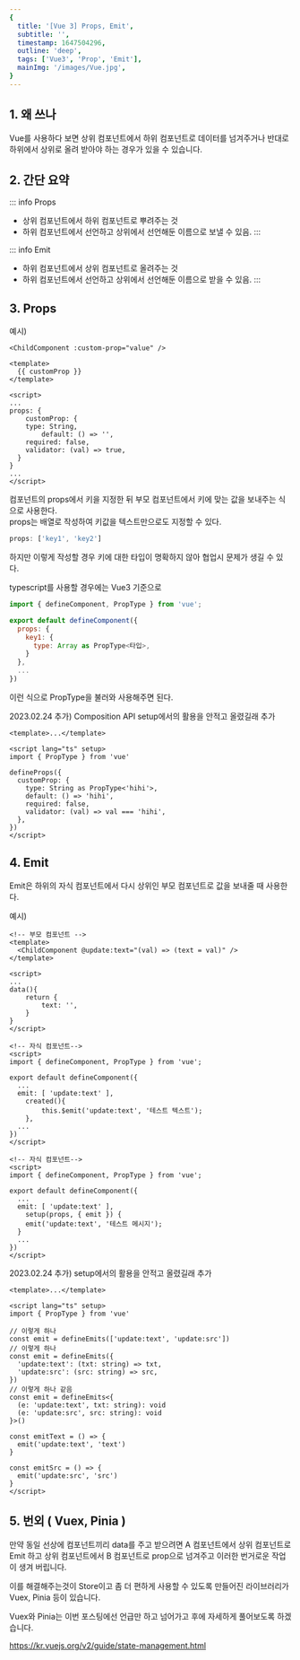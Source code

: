 ```yaml
---
{
  title: '[Vue 3] Props, Emit',
  subtitle: '',
  timestamp: 1647504296,
  outline: 'deep',
  tags: ['Vue3', 'Prop', 'Emit'],
  mainImg: '/images/Vue.jpg',
}
---
```


## 1. 왜 쓰나

Vue를 사용하다 보면 상위 컴포넌트에서 하위 컴포넌트로 데이터를 넘겨주거나 반대로 하위에서 상위로 올려 받아야 하는 경우가 있을 수 있습니다.

## 2. 간단 요약

::: info Props

- 상위 컴포넌트에서 하위 컴포넌트로 뿌려주는 것
- 하위 컴포넌트에서 선언하고 상위에서 선언해둔 이름으로 보낼 수 있음.
  :::

::: info Emit

- 하위 컴포넌트에서 상위 컴포넌트로 올려주는 것
- 하위 컴포넌트에서 선언하고 상위에서 선언해둔 이름으로 받을 수 있음.
  :::

## 3. Props

예시)

```vue [부모 컴포넌트]
<ChildComponent :custom-prop="value" />
```

```vue [자식 컴포넌트 ChildComponent.vue]
<template>
  {{ customProp }}
</template>

<script>
...
props: {
	customProp: {
    type: String,
		default: () => '',
    required: false,
    validator: (val) => true,
  }
}
...
</script>
```

컴포넌트의 props에서 키을 지정한 뒤 부모 컴포넌트에서 키에 맞는 값을 보내주는 식으로 사용한다.  
props는 배열로 작성하여 키값을 텍스트만으로도 지정할 수 있다.

```js
props: ['key1', 'key2']
```

하지만 이렇게 작성할 경우 키에 대한 타입이 명확하지 않아 협업시 문제가 생길 수 있다.

typescript를 사용할 경우에는 Vue3 기준으로

```js
import { defineComponent, PropType } from 'vue';

export default defineComponent({
  props: {
    key1: {
      type: Array as PropType<타입>,
    }
  },
  ...
})
```

이런 식으로 PropType을 불러와 사용해주면 된다.

2023.02.24 추가) Composition API setup에서의 활용을 안적고 올렸길래 추가

```vue
<template>...</template>

<script lang="ts" setup>
import { PropType } from 'vue'

defineProps({
  customProp: {
    type: String as PropType<'hihi'>,
    default: () => 'hihi',
    required: false,
    validator: (val) => val === 'hihi',
  },
})
</script>
```

## 4. Emit

Emit은 하위의 자식 컴포넌트에서 다시 상위인 부모 컴포넌트로 값을 보내줄 때 사용한다.

예시)

```vue
<!-- 부모 컴포넌트 -->
<template>
  <ChildComponent @update:text="(val) => (text = val)" />
</template>

<script>
...
data(){
	return {
    	text: '',
    }
}
</script>
```

```vue
<!-- 자식 컴포넌트-->
<script>
import { defineComponent, PropType } from 'vue';

export default defineComponent({
  ...
  emit: [ 'update:text' ],
	created(){
    	this.$emit('update:text', '테스트 텍스트');
	},
  ...
})
</script>
```

```vue
<!-- 자식 컴포넌트-->
<script>
import { defineComponent, PropType } from 'vue';

export default defineComponent({
  ...
  emit: [ 'update:text' ],
	setup(props, { emit }) {
    emit('update:text', '테스트 메시지');
  }
  ...
})
</script>
```

2023.02.24 추가) setup에서의 활용을 안적고 올렸길래 추가

```vue
<template>...</template>

<script lang="ts" setup>
import { PropType } from 'vue'

// 이렇게 하나
const emit = defineEmits(['update:text', 'update:src'])
// 이렇게 하나
const emit = defineEmits({
  'update:text': (txt: string) => txt,
  'update:src': (src: string) => src,
})
// 이렇게 하나 같음
const emit = defineEmits<{
  (e: 'update:text', txt: string): void
  (e: 'update:src', src: string): void
}>()

const emitText = () => {
  emit('update:text', 'text')
}

const emitSrc = () => {
  emit('update:src', 'src')
}
</script>
```

## 5. 번외 ( Vuex, Pinia )

만약 동일 선상에 컴포넌트끼리 data를 주고 받으려면 A 컴포넌트에서 상위 컴포넌트로 Emit 하고 상위 컴포넌트에서 B 컴포넌트로 prop으로 넘겨주고 이러한 번거로운 작업이 생겨 버립니다.

이를 해결해주는것이 Store이고 좀 더 편하게 사용할 수 있도록 만들어진 라이브러리가 Vuex, Pinia 등이 있습니다.

Vuex와 Pinia는 이번 포스팅에선 언급만 하고 넘어가고 후에 자세하게 풀어보도록 하겠습니다.

https://kr.vuejs.org/v2/guide/state-management.html
